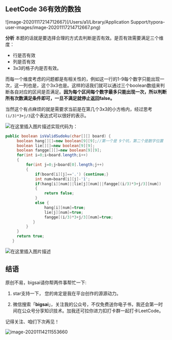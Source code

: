 ## LeetCode 36有效的数独

![image-20201117214712667](/Users/a1/Library/Application Support/typora-user-images/image-20201117214712667.png)

**分析**
本题的话就是要选择合理的方式去判断是否有效。是否有效需要满足三个维度：
- 行是否有效
- 列是否有效
- 3x3的格子内是否有效。

而每一个维度考虑的问题都是有相关性的，例如这一行的1-9每个数字只能出现一次，这一列也是，这个3x3也是。这样的话我们就可以通过三个boolean数组来判断各自对应的区间是否满足。**因为每个区间每个数字最多只能出现一次，所以判断所有次数满足条件即可，一旦不满足就停止返回false。**

当然这个有点麻烦的就是需要求当前是在第几个3x3的小方格内，经过思考`(i/3)*3+j/3`这个表达式可以很好的表示。

![在这里插入图片描述](https://img-blog.csdnimg.cn/20201010140225405.png?x-oss-process=image/watermark,type_ZmFuZ3poZW5naGVpdGk,shadow_10,text_aHR0cHM6Ly9ibG9nLmNzZG4ubmV0L3FxXzQwNjkzMTcx,size_1,color_FFFFFF,t_70)实现代码为：

```java
public boolean isValidSudoku(char[][] board) {
     boolean hang[][]=new boolean[9][9];//第一个是 9个坑，第二个是数字位置
	 boolean lie[][]=new boolean[9][9];
	 boolean fangge[][]=new boolean[9][9];
	 for(int i=0;i<board.length;i++)
	 {
		 for(int j=0;j<board[0].length;j++)
		 {
			 if(board[i][j]=='.') {continue;}
			 int num=board[i][j]-'1';
			 if(hang[i][num]||lie[j][num]||fangge[(i/3)*3+j/3][num])
			 {
				 return false;
			 }
			 else {
				 hang[i][num]=true;
				 lie[j][num]=true;
				 fangge[(i/3)*3+j/3][num]=true;
			}
		 }
	 }
	 return true;
   }
```
 ![在这里插入图片描述](https://img-blog.csdnimg.cn/20201010140412686.png?x-oss-process=image/watermark,type_ZmFuZ3poZW5naGVpdGk,shadow_10,text_aHR0cHM6Ly9ibG9nLmNzZG4ubmV0L3FxXzQwNjkzMTcx,size_1,color_FFFFFF,t_70)

## 结语

原创不易，bigsai请你帮两件事帮忙一下:

1. star支持一下， 您的肯定是我在平台创作的源源动力。

2. 微信搜索「**bigsai**」，关注我的公众号，不仅免费送你电子书，我还会第一时间在公众号分享知识技术。加我还可拉你进力扣打卡群一起打卡LeetCode。

记得关注、咱们下次再见！

![image-20201114211553660](https://bigsai.oss-cn-shanghai.aliyuncs.com/img/3cd335655373276f330fa2c16b0e20f6.png)